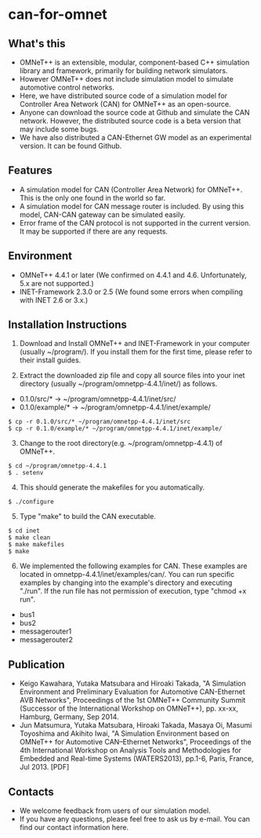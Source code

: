 # can-for-omnet

## What's this

- OMNeT++ is an extensible, modular, component-based C++ simulation library and framework, primarily for building network simulators.
- However OMNeT++ does not include simulation model to simulate automotive control networks. 
- Here, we have distributed source code of a simulation model for Controller Area Network (CAN) for OMNeT++ as an open-source.
- Anyone can download the source code at Github and simulate the CAN network. However, the distributed source code is a beta version that may include some bugs.
- We have also distributed a CAN-Ethernet GW model as an experimental version. It can be found Github.

## Features

- A simulation model for CAN (Controller Area Network) for OMNeT++. This is the only one found in the world so far.
- A simulation model for CAN message router is included. By using this model, CAN-CAN gateway can be simulated easily.
- Error frame of the CAN protocol is not supported in the current version. It may be supported if there are any requests.

## Environment

- OMNeT++ 4.4.1 or later (We confirmed on 4.4.1 and 4.6. Unfortunately, 5.x are not supported.)
- INET-Framework 2.3.0 or 2.5 (We found some errors when compiling with INET 2.6 or 3.x.) 

## Installation Instructions

1. Download and Install OMNeT++ and INET-Framework in your computer (usually ~/program/). If you install them for the first time, please refer to their install guides.

2. Extract the downloaded zip file and copy all source files into your inet directory (usually ~/program/omnetpp-4.4.1/inet/) as follows.

- 0.1.0/src/* -> ~/program/omnetpp-4.4.1/inet/src/
- 0.1.0/example/* -> ~/program/omnetpp-4.4.1/inet/example/

```
$ cp -r 0.1.0/src/* ~/program/omnetpp-4.4.1/inet/src
$ cp -r 0.1.0/example/* ~/program/omnetpp-4.4.1/inet/example/
```

3. Change to the root directory(e.g. ~/program/omnetpp-4.4.1) of OMNeT++.

```
$ cd ~/program/omnetpp-4.4.1
$ . setenv
```

4. This should generate the makefiles for you automatically.

```
$ ./configure
```
5. Type "make" to build the CAN executable.

```
$ cd inet
$ make clean
$ make makefiles
$ make
```

6. We implemented the following examples for CAN. These examples are located in omnetpp-4.4.1/inet/examples/can/. You can run specific examples by changing into the example's directory and executing "./run". If the run file has not permission of execution, type "chmod +x run".
- bus1
- bus2
- messagerouter1
- messagerouter2

## Publication
- Keigo Kawahara, Yutaka Matsubara and Hiroaki Takada, "A Simulation Environment and Preliminary Evaluation for Automotive CAN-Ethernet AVB Networks", Proceedings of the 1st OMNeT++ Community Summit (Successor of the International Workshop on OMNeT++), pp. xx-xx, Hamburg, Germany, Sep 2014.
- Jun Matsumura, Yutaka Matsubara, Hiroaki Takada, Masaya Oi, Masumi Toyoshima and Akihito Iwai, "A Simulation Environment based on OMNeT++ for Automotive CAN–Ethernet Networks", Proceedings of the 4th International Workshop on Analysis Tools and Methodologies for Embedded and Real-time Systems (WATERS2013), pp.1-6, Paris, France, Jul 2013. [PDF]

## Contacts
- We welcome feedback from users of our simulation model.
- If you have any questions, please feel free to ask us by e-mail. You can find our contact information here.
